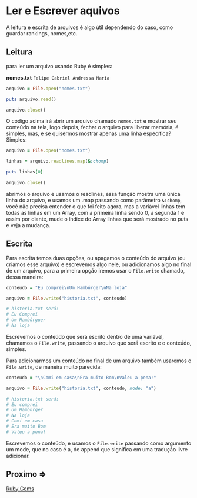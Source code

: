 # Ler e Escrever aquivos

A leitura e escrita de arquivos é algo útil dependendo do caso, como guardar rankings, nomes,etc.

## Leitura

para ler um arquivo usando Ruby é simples:

**nomes.txt**
``
Felipe
Gabriel
Andressa
Maria
``

```ruby
arquivo = File.open("nomes.txt")

puts arquivo.read()

arquivo.close()
```

O código acima irá abrir um arquivo chamado ``nomes.txt`` e mostrar seu conteúdo na tela, logo depois, fechar o arquivo para liberar memória, é simples, mas, e se quisermos mostrar apenas uma linha específica? Simples:

```ruby
arquivo = File.open("nomes.txt")

linhas = arquivo.readlines.map(&:chomp)

puts linhas[0]

arquivo.close()
```

abrimos o arquivo e usamos o readlines, essa função mostra uma única linha do arquivo, e usamos um .map passando como parâmetro ``&:chomp``, você não precisa entender o que foi feito agora, mas a variável linhas tem todas as linhas em um Array, com a primeira linha sendo 0, a segunda 1 e assim por diante, mude o índice do Array linhas que será mostrado no puts e veja a mudança.

## Escrita

Para escrita temos duas opções, ou apagamos o conteúdo do arquivo (ou criamos esse arquivo) e escrevemos algo nele, ou adicionamos algo no final de um arquivo, para a primeira opção iremos usar o ``File.write`` chamado, dessa maneira:

```ruby
conteudo = "Eu comprei\nUm Hambúrger\nNa loja"

arquivo = File.write("historia.txt", conteudo)

# historia.txt será:
# Eu Comprei
# Um Hambúrguer
# Na loja
```

Escrevemos o conteúdo que será escrito dentro de uma variável, chamamos o ``File.write``, passando o arquivo que será escrito e o conteúdo, simples.

Para adicionarmos um conteúdo no final de um arquivo também usaremos o ``File.write``, de maneira muito parecida:

```ruby
conteudo = "\nComi em casa\nEra muito Bom\nValeu a pena!"

arquivo = File.write("historia.txt", conteudo, mode: "a")

# historia.txt será:
# Eu comprei
# Um Hambúrger
# Na loja
# Comi em casa
# Era muito Bom
# Valeu a pena!
```

Escrevemos o conteúdo, e usamos o ``File.write`` passando como argumento um mode, que no caso é a, de append que significa em uma tradução livre adicionar.

## Proximo =>
[Ruby Gems](../gems/README.md)